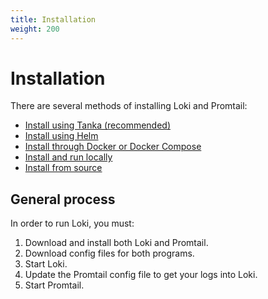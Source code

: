 ```yaml
---
title: Installation
weight: 200
---
```


# Installation

There are several methods of installing Loki and Promtail:

- [Install using Tanka (recommended)](tanka/)
- [Install using Helm](helm/)
- [Install through Docker or Docker Compose](docker/)
- [Install and run locally](local/)
- [Install from source](install-from-source/)

## General process

In order to run Loki, you must:

1. Download and install both Loki and Promtail.
1. Download config files for both programs.
1. Start Loki.
1. Update the Promtail config file to get your logs into Loki.
1. Start Promtail.
